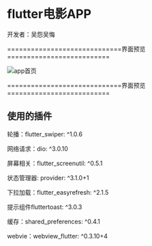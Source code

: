 # flutter电影APP

开发者：吴怨吴悔

=============================界面预览==========================

![app首页](https://github.com/wuyuanwuhui99/flutter-movie-app-ui/raw/main/movie1.png)

=============================界面预览==========================
## 使用的插件

轮播：flutter_swiper: ^1.0.6

网络请求：dio: ^3.0.10

屏幕相关：flutter_screenutil: ^0.5.1

状态管理器: provider: ^3.1.0+1	

下拉加载：flutter_easyrefresh: ^2.1.5

提示组件fluttertoast: ^3.0.3

缓存：shared_preferences: ^0.4.1

webvie：webview_flutter: ^0.3.10+4
